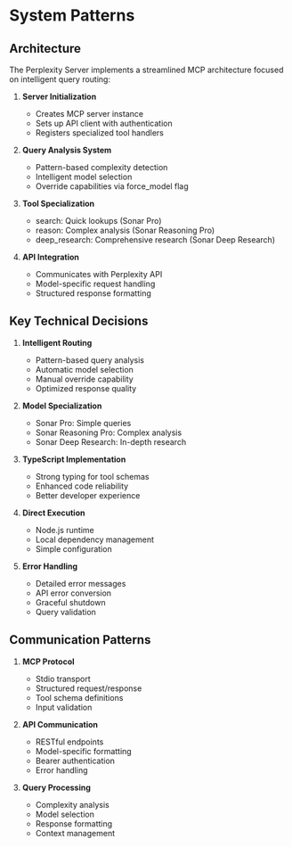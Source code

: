 # System Patterns

## Architecture
The Perplexity Server implements a streamlined MCP architecture focused on intelligent query routing:

1. **Server Initialization**
   - Creates MCP server instance
   - Sets up API client with authentication
   - Registers specialized tool handlers

2. **Query Analysis System**
   - Pattern-based complexity detection
   - Intelligent model selection
   - Override capabilities via force_model flag

3. **Tool Specialization**
   - search: Quick lookups (Sonar Pro)
   - reason: Complex analysis (Sonar Reasoning Pro)
   - deep_research: Comprehensive research (Sonar Deep Research)

4. **API Integration**
   - Communicates with Perplexity API
   - Model-specific request handling
   - Structured response formatting

## Key Technical Decisions

1. **Intelligent Routing**
   - Pattern-based query analysis
   - Automatic model selection
   - Manual override capability
   - Optimized response quality

2. **Model Specialization**
   - Sonar Pro: Simple queries
   - Sonar Reasoning Pro: Complex analysis
   - Sonar Deep Research: In-depth research

3. **TypeScript Implementation**
   - Strong typing for tool schemas
   - Enhanced code reliability
   - Better developer experience

4. **Direct Execution**
   - Node.js runtime
   - Local dependency management
   - Simple configuration

5. **Error Handling**
   - Detailed error messages
   - API error conversion
   - Graceful shutdown
   - Query validation

## Communication Patterns

1. **MCP Protocol**
   - Stdio transport
   - Structured request/response
   - Tool schema definitions
   - Input validation

2. **API Communication**
   - RESTful endpoints
   - Model-specific formatting
   - Bearer authentication
   - Error handling

3. **Query Processing**
   - Complexity analysis
   - Model selection
   - Response formatting
   - Context management
